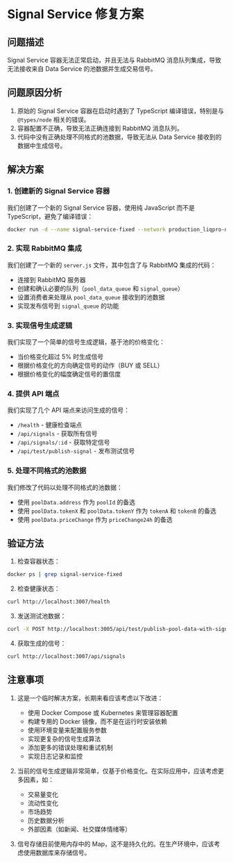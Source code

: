 # Signal Service 修复方案

## 问题描述

Signal Service 容器无法正常启动，并且无法与 RabbitMQ 消息队列集成，导致无法接收来自 Data Service 的池数据并生成交易信号。

## 问题原因分析

1. 原始的 Signal Service 容器在启动时遇到了 TypeScript 编译错误，特别是与 `@types/node` 相关的错误。
2. 容器配置不正确，导致无法正确连接到 RabbitMQ 消息队列。
3. 代码中没有正确处理不同格式的池数据，导致无法从 Data Service 接收到的数据中生成信号。

## 解决方案

### 1. 创建新的 Signal Service 容器

我们创建了一个新的 Signal Service 容器，使用纯 JavaScript 而不是 TypeScript，避免了编译错误：

```bash
docker run -d --name signal-service-fixed --network production_liqpro-network -p 3007:3002 -v /Users/rex/Documents/LiqPro/signal-service-fixed:/app node:18 bash -c "cd /app && npm install && node server.js"
```

### 2. 实现 RabbitMQ 集成

我们创建了一个新的 `server.js` 文件，其中包含了与 RabbitMQ 集成的代码：

- 连接到 RabbitMQ 服务器
- 创建和确认必要的队列（`pool_data_queue` 和 `signal_queue`）
- 设置消费者来处理从 `pool_data_queue` 接收到的池数据
- 实现发布信号到 `signal_queue` 的功能

### 3. 实现信号生成逻辑

我们实现了一个简单的信号生成逻辑，基于池的价格变化：

- 当价格变化超过 5% 时生成信号
- 根据价格变化的方向确定信号的动作（BUY 或 SELL）
- 根据价格变化的幅度确定信号的置信度

### 4. 提供 API 端点

我们实现了几个 API 端点来访问生成的信号：

- `/health` - 健康检查端点
- `/api/signals` - 获取所有信号
- `/api/signals/:id` - 获取特定信号
- `/api/test/publish-signal` - 发布测试信号

### 5. 处理不同格式的池数据

我们修改了代码以处理不同格式的池数据：

- 使用 `poolData.address` 作为 `poolId` 的备选
- 使用 `poolData.tokenX` 和 `poolData.tokenY` 作为 `tokenA` 和 `tokenB` 的备选
- 使用 `poolData.priceChange` 作为 `priceChange24h` 的备选

## 验证方法

1. 检查容器状态：

```bash
docker ps | grep signal-service-fixed
```

2. 检查健康状态：

```bash
curl http://localhost:3007/health
```

3. 发送测试池数据：

```bash
curl -X POST http://localhost:3005/api/test/publish-pool-data-with-signal -H "Content-Type: application/json" -d '{"address":"TEST123","tokenX":"SOL","tokenY":"USDC","feeRate":0.01,"price":25.5,"priceChange":0.25,"liquidity":1000000,"volume":500000,"timestamp":1621234567890}'
```

4. 获取生成的信号：

```bash
curl http://localhost:3007/api/signals
```

## 注意事项

1. 这是一个临时解决方案，长期来看应该考虑以下改进：
   - 使用 Docker Compose 或 Kubernetes 来管理容器配置
   - 构建专用的 Docker 镜像，而不是在运行时安装依赖
   - 使用环境变量来配置服务参数
   - 实现更复杂的信号生成算法
   - 添加更多的错误处理和重试机制
   - 实现日志记录和监控

2. 当前的信号生成逻辑非常简单，仅基于价格变化。在实际应用中，应该考虑更多因素，如：
   - 交易量变化
   - 流动性变化
   - 市场趋势
   - 历史数据分析
   - 外部因素（如新闻、社交媒体情绪等）

3. 信号存储目前使用内存中的 Map，这不是持久化的。在生产环境中，应该考虑使用数据库来存储信号。 